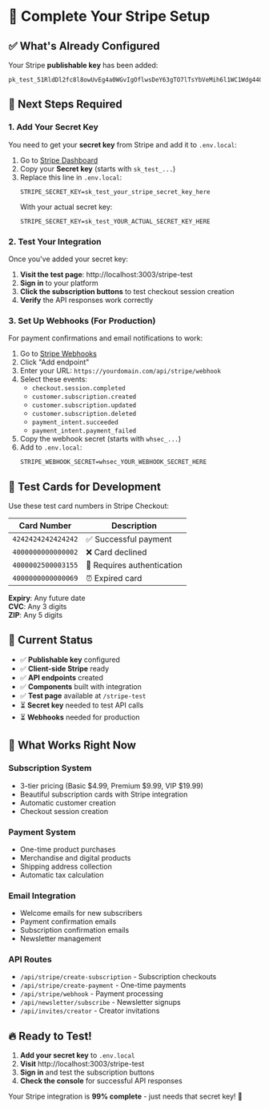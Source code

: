 # 🔑 Complete Your Stripe Setup

## ✅ What's Already Configured

Your Stripe **publishable key** has been added:
```
pk_test_51RldDl2fc8l8owUvEg4a0WGvIgOflwsDeY63gTO7lTsYbVeMih6l1WC1Wdg440IRdSKTuarfXnfpynHPyiBLA1lw00X8gQlXl4
```

## 🚨 Next Steps Required

### 1. Add Your Secret Key

You need to get your **secret key** from Stripe and add it to `.env.local`:

1. Go to [Stripe Dashboard](https://dashboard.stripe.com/test/apikeys)
2. Copy your **Secret key** (starts with `sk_test_...`)
3. Replace this line in `.env.local`:
   ```
   STRIPE_SECRET_KEY=sk_test_your_stripe_secret_key_here
   ```
   With your actual secret key:
   ```
   STRIPE_SECRET_KEY=sk_test_YOUR_ACTUAL_SECRET_KEY_HERE
   ```

### 2. Test Your Integration

Once you've added your secret key:

1. **Visit the test page**: http://localhost:3003/stripe-test
2. **Sign in** to your platform
3. **Click the subscription buttons** to test checkout session creation
4. **Verify** the API responses work correctly

### 3. Set Up Webhooks (For Production)

For payment confirmations and email notifications to work:

1. Go to [Stripe Webhooks](https://dashboard.stripe.com/test/webhooks)
2. Click "Add endpoint"
3. Enter your URL: `https://yourdomain.com/api/stripe/webhook`
4. Select these events:
   - `checkout.session.completed`
   - `customer.subscription.created`
   - `customer.subscription.updated`
   - `customer.subscription.deleted`
   - `payment_intent.succeeded`
   - `payment_intent.payment_failed`
5. Copy the webhook secret (starts with `whsec_...`)
6. Add to `.env.local`:
   ```
   STRIPE_WEBHOOK_SECRET=whsec_YOUR_WEBHOOK_SECRET_HERE
   ```

## 🧪 Test Cards for Development

Use these test card numbers in Stripe Checkout:

| Card Number | Description |
|-------------|-------------|
| `4242424242424242` | ✅ Successful payment |
| `4000000000000002` | ❌ Card declined |
| `4000002500003155` | 🔐 Requires authentication |
| `4000000000000069` | ⏰ Expired card |

**Expiry**: Any future date  
**CVC**: Any 3 digits  
**ZIP**: Any 5 digits  

## 🎯 Current Status

- ✅ **Publishable key** configured
- ✅ **Client-side Stripe** ready
- ✅ **API endpoints** created
- ✅ **Components** built with integration
- ✅ **Test page** available at `/stripe-test`
- ⏳ **Secret key** needed to test API calls
- ⏳ **Webhooks** needed for production

## 🚀 What Works Right Now

### Subscription System
- 3-tier pricing (Basic $4.99, Premium $9.99, VIP $19.99)
- Beautiful subscription cards with Stripe integration
- Automatic customer creation
- Checkout session creation

### Payment System
- One-time product purchases
- Merchandise and digital products
- Shipping address collection
- Automatic tax calculation

### Email Integration
- Welcome emails for new subscribers
- Payment confirmation emails
- Subscription confirmation emails
- Newsletter management

### API Routes
- `/api/stripe/create-subscription` - Subscription checkouts
- `/api/stripe/create-payment` - One-time payments
- `/api/stripe/webhook` - Payment processing
- `/api/newsletter/subscribe` - Newsletter signups
- `/api/invites/creator` - Creator invitations

## 🔥 Ready to Test!

1. **Add your secret key** to `.env.local`
2. **Visit** http://localhost:3003/stripe-test
3. **Sign in** and test the subscription buttons
4. **Check the console** for successful API responses

Your Stripe integration is **99% complete** - just needs that secret key! 🎉
